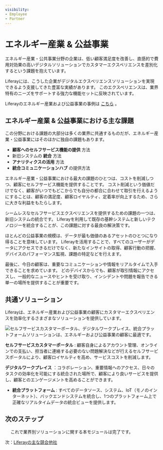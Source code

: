 ```yaml
---
visibility:
- Employee
- Partner
---
```

# エネルギー産業 & 公益事業

エネルギー産業・公共事業分野の企業は、低い顧客満足度を改善し、直感的で費用対効果の高いデジタルソリューションでカスタマーエクスペリエンスを差別化するという課題を抱えています。

Liferayには、こうした企業がデジタルエクスペリエンスソリューションを実現できるよう支援してきた豊富な実績があります。 このエクスペリエンスは、業界特有のニーズをサポートする強力な機能セットに反映されています。

Liferayのエネルギー産業および公益事業の事例は [こちら](https://www.liferay.com/resources/case-studies?industries=energy-utilities) 。

## エネルギー産業 & 公益事業における主な課題

この分野における課題の大部分は多くの業界に共通するものだが、エネルギー産業・公益事業にはそのほかに独自の課題もあります。

* **顧客へのセルフサービス機能の提供** 方法
* 新旧システムの **統合** 方法
* **アナリティクスの活用** 方法
* **統合コミュニケーションハブ** の提供方法

エネルギー産業・公益事業における最大の課題のひとつは、コストを削減しつつ、顧客にセルフサービス機能を提供することです。 コスト削減という価値だけでなく、顧客がいつでもどこからでも自分の都合に合わせて取引を行えるようにすることは、顧客の満足度、顧客ロイヤルティ、定着率が向上するため、さらに大きな利益をもたらします。

シームレスなセルフサービスエクスペリエンスを提供するための課題の一つは、新旧システムの統合です。 Liferayを利用して既存の基幹システムと新しいテクノロジーを統合することが、この課題に対する最良の解決策です。

ほとんどの公益事業の規模は、データが最も価値のあるアセットのひとつになり得ることを意味しています。 Liferayを活用することで、すべてのユーザーがデータにアクセスできるだけでなく、新たなインサイトの取得、顧客行動の把握、デバイスのパフォーマンス監視、課題の特定などを行えます。

最後に、今日の顧客は、重要なコミュニケーションや情報をリアルタイムで入手できることを求めています。 どのデバイスからでも、顧客が取引情報にアクセスし、一般的なニュースやヒントを受け取り、インシデントや問題を報告できる単一の場所を提供することが重要です。

## 共通ソリューション

Liferayは、エネルギー産業および公益事業の顧客にカスタマーエクスペリエンスを効率化するさまざまなソリューションを提供しています。

![セルフサービスカスタマーポータル、デジタルワークプレイス、統合プラットフォームソリューションは、エネルギーおよび公益事業の顧客に最適です。](./energy-and-utilities/images/01.png)

**セルフサービスカスタマーポータル** : 顧客自身によるアカウント管理、オンラインでの支払い、担当者に連絡する必要のない問題解決などが行えるセルフサービスポータルにより、顧客ロイヤルティを高め、サービスコストを削減します。

**デジタルワークプレイス** ：コラボレーション、重要情報へのアクセス、日々のタスクの効率化を可能にする統合された場所で、顧客により良いサービスを提供し、顧客とのエンゲージメントを高めることができます。

* **統合プラットフォーム** : すべてのデータソース、システム、IoT（モノのインターネット）、バックエンドシステムを統合し、1つのプラットフォーム上で正確なリアルタイムデータの統合ビューを提供します。

## 次のステップ

　 これで業界別ソリューションに関する本モジュールは完了です。

次：[Liferayの主な競合他社](../main-competitors-faced-by-liferay.md)
